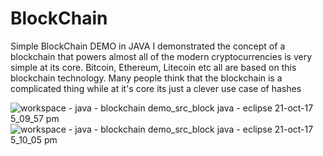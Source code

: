 # BlockChain
Simple BlockChain DEMO in JAVA
I demonstrated the concept of a blockchain that powers almost all of the modern cryptocurrencies is very simple at its core. 
Bitcoin, Ethereum, Litecoin etc all are based on this blockchain technology.
Many people think that the blockchain is a complicated thing while at it's core its just a clever use case of hashes

![workspace - java - blockchain demo_src_block java - eclipse 21-oct-17 5_09_57 pm](https://user-images.githubusercontent.com/17050077/31851425-0c2c35ba-b683-11e7-86ee-288bba262d36.png)
![workspace - java - blockchain demo_src_block java - eclipse 21-oct-17 5_10_05 pm](https://user-images.githubusercontent.com/17050077/31851426-0c67d462-b683-11e7-99f5-b6cdefca0606.png)
